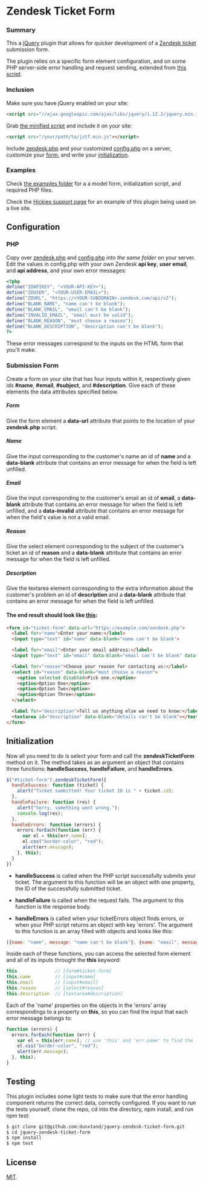 # Zendesk Ticket Form

### Summary

This a [jQuery](http://jquery.com/) plugin that allows for quicker development of a [Zendesk ticket](https://support.zendesk.com/hc/en-us/articles/203690856-Working-with-tickets) submission form.

The plugin relies on a specific form element configuration, and on some PHP server-side error handling and request sending, extended from [this script](https://github.com/apanzerj/Former-For-Zendesk/blob/Lesson-1-Branch/former.php).

### Inclusion

Make sure you have jQuery enabled on your site:

````html
<script src="//ajax.googleapis.com/ajax/libs/jquery/1.12.2/jquery.min.js"></script>
````

Grab [the minified script](https://github.com/dunxtand/jquery-zendesk-ticket-form/blob/jquery/build/jztf.min.js) and include it on your site:

````html
<script src="/your/path/to/jztf.min.js"></script>
````

Include [zendesk.php](https://github.com/dunxtand/jquery-zendesk-ticket-form/blob/jquery/example/zendesk.php) and your customized [config.php](https://github.com/dunxtand/jquery-zendesk-ticket-form/blob/jquery/example/config.php) on a server, customize your [form](https://github.com/dunxtand/jquery-zendesk-ticket-form/blob/jquery/example/form.html), and write your [initialization](https://github.com/dunxtand/jquery-zendesk-ticket-form/blob/jquery/example/form.html).

### Examples

Check [the examples folder](https://github.com/dunxtand/jquery-zendesk-ticket-form/tree/jquery/example) for a a model form, initialization script, and required PHP files.

Check the [Hickies support page](https://www.hickies.com/blogs/support) for an example of this plugin being used on a live site.

##

## Configuration

### PHP

Copy over [zendesk.php](https://github.com/dunxtand/jquery-zendesk-ticket-form/blob/jquery/example/zendesk.php) and [config.php](https://github.com/dunxtand/jquery-zendesk-ticket-form/blob/jquery/example/config.php) *into the same folder* on your server. Edit the values in config.php with your own Zendesk **api key**, **user email**, and **api address**, and your own error messages:

````php
<?php
define("ZDAPIKEY", "<YOUR-API-KEY>");
define("ZDUSER", "<YOUR-USER-EMAIL>");
define("ZDURL", "https://<YOUR-SUBDOMAIN>.zendesk.com/api/v2");
define("BLANK_NAME", "name can't be blank");
define("BLANK_EMAIL", "email can't be blank");
define("INVALID_EMAIL", "email must be valid");
define("BLANK_REASON", "must choose a reason");
define("BLANK_DESCRIPTION", "description can't be blank");
?>
````

These error messages correspond to the inputs on the HTML form that you'll make.

### Submission Form

Create a form on your site that has four inputs within it, respectively given ids **#name**, **#email**, **#subject**, and **#description**. Give each of these elements the data attributes specified below.

##### Form

Give the form element a **data-url** attribute that points to the location of your **zendesk.php** script.

##### Name

Give the input corresponding to the customer's name an id of **name** and a **data-blank** attribute that contains an error message for when the field is left unfilled.

##### Email

Give the input corresponding to the customer's email an id of **email**, a **data-blank** attribute that contains an error message for when the field is left unfilled, and a **data-invalid** attribute that contains an error message for when the field's value is not a valid email.

##### Reason

Give the select element corresponding to the subject of the customer's ticket an id of **reason** and a **data-blank** attribute that contains an error message for when the field is left unfilled.

##### Description

Give the textarea element corresponding to the extra information about the customer's problem an id of **description** and a **data-blank** attribute that contains an error message for when the field is left unfilled.

#### The end result should look like [this](https://github.com/dunxtand/jquery-zendesk-ticket-form/blob/jquery/example/form.html):

````html
<form id="ticket-form" data-url="https://example.com/zendesk.php">
  <label for="name">Enter your name:</label>
  <input type="text" id="name" data-blank="name can't be blank">

  <label for="email">Enter your email address:</label>
  <input type="text" id="email" data-blank="email can't be blank" data-invalid="email must be valid">

  <label for="reason">Choose your reason for contacting us:</label>
  <select id="reason" data-blank="must choose a reason">
    <option selected disabled>Pick one.</option>
    <option>Option One</option>
    <option>Option Two</option>
    <option>Option Three</option>
  </select>

  <label for="description">Tell us anything else we need to know:</label>
  <textarea id="description" data-blank="details can't be blank"></textarea>
</form>
````

## Initialization

Now all you need to do is select your form and call the **zendeskTicketForm** method on it. The method takes as an argument an object that contains three functions: **handleSuccess**, **handleFailure**, and **handleErrors**.

````javascript
$("#ticket-form").zendeskTicketForm({
  handleSuccess: function (ticket) {
    alert("Ticket sumbitted! Your ticket ID is " + ticket.id);
  },
  handleFailure: function (res) {
    alert("Sorry, something went wrong.");
    console.log(res);
  },
  handleErrors: function (errors) {
    errors.forEach(function (err) {
      var el = this[err.name];
      el.css("border-color", "red");
      alert(err.message);
    }, this);
  }
})
````

* **handleSuccess** is called when the PHP script successfully submits your ticket. The argument to this function will be an object with one property, the ID of the successfully submitted ticket.

* **handleFailure** is called when the request fails. The argument to this function is the response body.

* **handleErrors** is called when your ticketErrors object finds errors, or when your PHP script returns an object with key 'errors'. The argument to this function is an array filled with objects and looks like this:

```javascript
[{name: "name", message: "name can't be blank"}, {name: "email", message: "email must be valid"}]
```

Inside each of these functions, you can access the selected form element and all of its inputs throught the **this** keyword:

````javascript
this              // [form#ticket-form]
this.name         // [input#name]
this.email        // [input#email]
this.reason       // [select#reason]
this.description  // [textarea#description]
````

Each of the 'name' properties on the objects in the 'errors' array correspondings to a property on **this**, so you can find the input that each error message belongs to:

````javascript
function (errors) {
  errors.forEach(function (err) {
    var el = this[err.name]; // use 'this' and 'err.name' to find the field with errors
    el.css("border-color", "red");
    alert(err.message);
  }, this);
}
````

## Testing

This plugin includes some light tests to make sure that the error handling component returns the correct data, correctly configured. If you want to run the tests yourself, clone the repo, cd into the directory, npm install, and run npm test:

````bash
$ git clone git@github.com:dunxtand/jquery-zendesk-ticket-form.git
$ cd jquery-zendesk-ticket-form
$ npm install
$ npm test
````

## License

[MIT](https://opensource.org/licenses/MIT).
